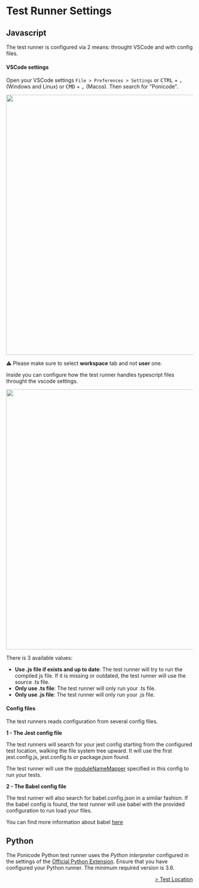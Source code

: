 # Test Runner Settings

## Javascript
The test runner is configured via 2 means: throught VSCode and with config files.
#### VSCode settings

Open your VSCode settings `File > Preferences > Settings` or <kbd>CTRL</kbd> + <kbd>,</kbd> (Windows and Linux) or <kbd>CMD</kbd> + <kbd>,</kbd> (Macos). Then search for "Ponicode".

<p align="center">
    <img src="vscode_extension/gui_test/configuration/images/ponicode_settings.png"  width="700"/>
</p>

⚠️ Please make sure to select __workspace__ tab and not __user__ one.

Inside you can configure how the test runner handles typescript files throught the vscode settings.

<p align="center">
    <img src="vscode_extension/gui_test/configuration/images/runner_1.png"  width="700"/>
</p>

There is 3 available values:
* __Use .js file if exists and up to date__: The test runner will try to run the compiled js file. If it is missing or outdated, the test runner will use the source .ts file.
* __Only use .ts file__: The test runner will only run your .ts file.
* __Only use .js file__: The test runner will only run your .js file.

#### Config files 

The test runners reads configuration from several config files.

**1 - The Jest config file**

The test runners will search for your jest config starting from the configured test location, walking the file system tree upward.
It will use the first jest.config.js, jest.config.ts or package.json found.

The test runner will use the [moduleNameMapper](https://jestjs.io/docs/configuration#modulenamemapper-objectstring-string--arraystring) specified in this config to run your tests.

**2 - The Babel config file**

The test runner will also search for babel.config.json in a similar fashion. If the babel config is found, the test runner will use babel with the provided configuration to run load your files.

You can find more information about babel [here](https://babeljs.io/docs/en/config-files)

## Python

The Ponicode Python test runner uses the *Python interpreter* configured in the settings of the [Official Python Extension](https://marketplace.visualstudio.com/items?itemName=ms-python.python). Ensure that you have configured your Python runner. The minimum required version is 3.6.

<div align="right">
    <a href="#/vscode_extension/gui_test/configuration/testLocation.md" >
        > Test Location 
    </a>
</div>